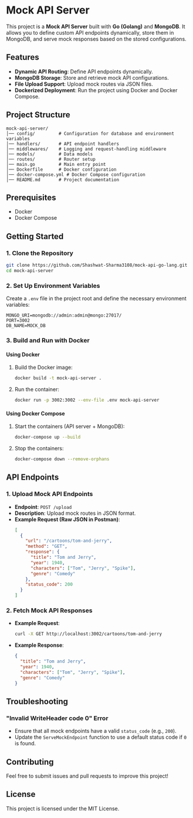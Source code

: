 # Mock API Server

This project is a **Mock API Server** built with **Go (Golang)** and **MongoDB**. It allows you to define custom API endpoints dynamically, store them in MongoDB, and serve mock responses based on the stored configurations.

## Features
- **Dynamic API Routing**: Define API endpoints dynamically.
- **MongoDB Storage**: Store and retrieve mock API configurations.
- **File Upload Support**: Upload mock routes via JSON files.
- **Dockerized Deployment**: Run the project using Docker and Docker Compose.

## Project Structure
```
mock-api-server/
│── config/         # Configuration for database and environment variables
│── handlers/       # API endpoint handlers
│── middlewares/    # Logging and request-handling middleware
│── models/         # Data models
│── routes/         # Router setup
│── main.go         # Main entry point
│── Dockerfile      # Docker configuration
│── docker-compose.yml # Docker Compose configuration
│── README.md       # Project documentation
```

## Prerequisites
- Docker
- Docker Compose

## Getting Started
### 1. Clone the Repository
```sh
git clone https://github.com/Shashwat-Sharma3108/mock-api-go-lang.git
cd mock-api-server
```

### 2. Set Up Environment Variables
Create a `.env` file in the project root and define the necessary environment variables:
```
MONGO_URI=mongodb://admin:admin@mongo:27017/
PORT=3002
DB_NAME=MOCK_DB
```

### 3. Build and Run with Docker
#### Using Docker
1. Build the Docker image:
    ```sh
    docker build -t mock-api-server .
    ```
2. Run the container:
    ```sh
    docker run -p 3002:3002 --env-file .env mock-api-server
    ```

#### Using Docker Compose
1. Start the containers (API server + MongoDB):
    ```sh
    docker-compose up --build
    ```
2. Stop the containers:
    ```sh
    docker-compose down --remove-orphans
    ```

## API Endpoints
### 1. Upload Mock API Endpoints
- **Endpoint**: `POST /upload`
- **Description**: Upload mock routes in JSON format.
- **Example Request (Raw JSON in Postman)**:
  ```json
  [
    {
      "url": "/cartoons/tom-and-jerry",
      "method": "GET",
      "response": {
        "title": "Tom and Jerry",
        "year": 1940,
        "characters": ["Tom", "Jerry", "Spike"],
        "genre": "Comedy"
      },
      "status_code": 200
    }
  ]
  ```

### 2. Fetch Mock API Responses
- **Example Request**:
  ```sh
  curl -X GET http://localhost:3002/cartoons/tom-and-jerry
  ```
- **Example Response**:
  ```json
  {
    "title": "Tom and Jerry",
    "year": 1940,
    "characters": ["Tom", "Jerry", "Spike"],
    "genre": "Comedy"
  }
  ```

## Troubleshooting
### "Invalid WriteHeader code 0" Error
- Ensure that all mock endpoints have a valid `status_code` (e.g., `200`).
- Update the `ServeMockEndpoint` function to use a default status code if `0` is found.

## Contributing
Feel free to submit issues and pull requests to improve this project!

## License
This project is licensed under the MIT License.

